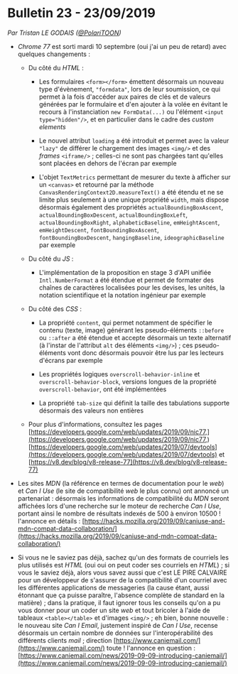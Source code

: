 # Bulletin 23 - 23/09/2019

*Par Tristan LE GODAIS ([@PolariTOON](https://github.com/PolariTOON))*

- *Chrome 77* est sorti mardi 10 septembre (oui j'ai un peu de retard) avec quelques changements :

	- Du côté du *HTML* :

		- Les formulaires `<form></form>` émettent désormais un nouveau type d'évènement, `"formdata"`, lors de leur soumission, ce qui permet à la fois d'accéder aux paires de clés et de valeurs générées par le formulaire et d'en ajouter à la volée en évitant le recours à l'instanciation `new FormData(...)` ou l'élément `<input type="hidden"/>`, et en particulier dans le cadre des *custom elements*

		- Le nouvel attribut `loading` a été introduit et permet avec la valeur `"lazy"` de différer le chargement des images `<img/>` et des *frames* `<iframe/>` ; celles-ci ne sont pas chargées tant qu'elles sont placées en dehors de l'écran par exemple

		- L'objet `TextMetrics` permettant de mesurer du texte à afficher sur un `<canvas>` et retourné par la méthode `CanvasRenderingContext2D.measureText()` a été étendu et ne se limite plus seulement à une unique propriété `width`, mais dispose désormais également des propriétés `actualBoundingBoxAscent`, `actualBoundingBoxDescent`, `actualBoundingBoxLeft`, `actualBoundingBoxRight`, `alphabeticBaseline`, `emHeightAscent`, `emHeightDescent`, `fontBoundingBoxAscent`, `fontBoundingBoxDescent`, `hangingBaseline`, `ideographicBaseline` par exemple

	- Du côté du *JS* :

		- L'implémentation de la proposition en stage 3 d'API unifiée `Intl.NumberFormat` a été étendue et permet de formater des chaînes de caractères localisées pour les devises, les unités, la notation scientifique et la notation ingénieur par exemple

	- Du côté des *CSS* :

		- La propriété `content`, qui permet notamment de spécifier le contenu (texte, image) générant les pseudo-éléments `::before` ou `::after` a été étendue et accepte désormais un texte alternatif (à l'instar de l'attribut `alt` des éléments `<img/>`) ; ces pseudo-éléments vont donc désormais pouvoir être lus par les lecteurs d'écrans par exemple

		- Les propriétés logiques `overscroll-behavior-inline` et `overscroll-behavior-block`, versions longues de la propriété `overscroll-behavior`, ont été implémentées

		- La propriété `tab-size` qui définit la taille des tabulations supporte désormais des valeurs non entières

	- Pour plus d'informations, consultez les pages [https://developers.google.com/web/updates/2019/09/nic77,](https://developers.google.com/web/updates/2019/09/nic77,) [https://developers.google.com/web/updates/2019/07/devtools](https://developers.google.com/web/updates/2019/07/devtools) et [https://v8.dev/blog/v8-release-77](https://v8.dev/blog/v8-release-77)

- Les sites *MDN* (la référence en termes de documentation pour le *web*) et *Can I Use* (le site de compatibilité *web* le plus connu) ont annoncé un partenariat : désormais les informations de compatibilité du *MDN* seront affichées lors d'une recherche sur le moteur de recherche *Can I Use*, portant ainsi le nombre de résultats indexés de 500 à environ 10500 ! l'annonce en détails : [https://hacks.mozilla.org/2019/09/caniuse-and-mdn-compat-data-collaboration/](https://hacks.mozilla.org/2019/09/caniuse-and-mdn-compat-data-collaboration/)

- Si vous ne le saviez pas déjà, sachez qu'un des formats de courriels les plus utilisés est *HTML* (oui oui on peut coder ses courriels en *HTML*) ; si vous le saviez déjà, alors vous savez aussi que c'est LE PIRE CALVAIRE pour un développeur de s'assurer de la compatibilité d'un courriel avec les différentes applications de messageries (la cause étant, aussi étonnant que ça puisse paraître, l'absence complète de standard en la matière) ; dans la pratique, il faut ignorer tous les conseils qu'on a pu vous donner pour un coder un site *web* et tout bricoler à l'aide de tableaux `<table></table>` et d'images `<img/>` ; eh bien, bonne nouvelle : le nouveau site *Can I Email*, justement inspiré de *Can I Use*, recense désormais un certain nombre de données sur l'interopérabilité des différents clients *mail* ; direction [https://www.caniemail.com/](https://www.caniemail.com/) toute ! l'annonce en question : [https://www.caniemail.com/news/2019-09-09-introducing-caniemail/](https://www.caniemail.com/news/2019-09-09-introducing-caniemail/)
